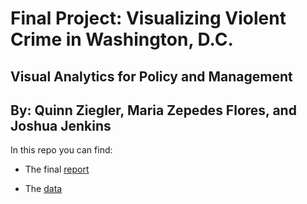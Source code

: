 # Final Project: Visualizing Violent Crime in Washington, D.C.
## Visual Analytics for Policy and Management

## By: Quinn Ziegler, Maria Zepedes Flores, and Joshua Jenkins

In this repo you can find:

* The final [report](https://qziegler.github.io/visual_analytics_final_project/)

* The [data](https://github.com/qziegler/visual_analytics_final_project/blob/master/dc_crime_tract_demo.csv)
